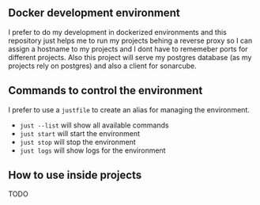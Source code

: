 ## Docker development environment

I prefer to do my development in dockerized environments and this repository just helps me to run my projects behing a reverse proxy so I can assign a hostname to my projects and I dont have to rememeber ports for different projects.
Also this project will serve my postgres database (as my projects rely on postgres) and also a client for sonarcube.

## Commands to control the environment

I prefer to use a `justfile` to create an alias for managing the environment.

 - `just --list` will show all available commands
 - `just start` will start the environment
 - `just stop` will stop the environment
 - `just logs` will show logs for the environment

## How to use inside projects
TODO